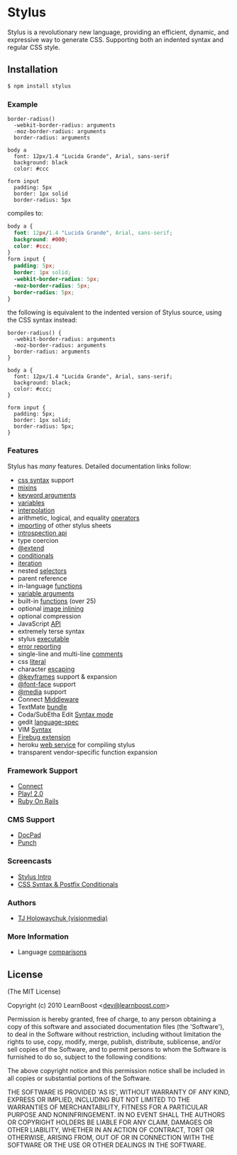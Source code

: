 # Stylus

 Stylus is a revolutionary new language, providing an efficient, dynamic, and expressive way to generate CSS. Supporting both an indented syntax and regular CSS style.

## Installation

```bash
$ npm install stylus
```

### Example

```
border-radius()
  -webkit-border-radius: arguments
  -moz-border-radius: arguments
  border-radius: arguments

body a
  font: 12px/1.4 "Lucida Grande", Arial, sans-serif
  background: black
  color: #ccc

form input
  padding: 5px
  border: 1px solid
  border-radius: 5px
```

compiles to:

```css
body a {
  font: 12px/1.4 "Lucida Grande", Arial, sans-serif;
  background: #000;
  color: #ccc;
}
form input {
  padding: 5px;
  border: 1px solid;
  -webkit-border-radius: 5px;
  -moz-border-radius: 5px;
  border-radius: 5px;
}
```

the following is equivalent to the indented version of Stylus source, using the CSS syntax instead:

```
border-radius() {
  -webkit-border-radius: arguments
  -moz-border-radius: arguments
  border-radius: arguments
}

body a {
  font: 12px/1.4 "Lucida Grande", Arial, sans-serif;
  background: black;
  color: #ccc;
}

form input {
  padding: 5px;
  border: 1px solid;
  border-radius: 5px;
}
```

### Features

 Stylus has _many_ features.  Detailed documentation links follow:

  - [css syntax](/LearnBoost/stylus/blob/master/docs/css-style.md) support
  - [mixins](/LearnBoost/stylus/blob/master/docs/mixins.md)
  - [keyword arguments](/LearnBoost/stylus/blob/master/docs/kwargs.md)
  - [variables](/LearnBoost/stylus/blob/master/docs/variables.md)
  - [interpolation](/LearnBoost/stylus/blob/master/docs/interpolation.md)
  - arithmetic, logical, and equality [operators](/LearnBoost/stylus/blob/master/docs/operators.md)
  - [importing](/LearnBoost/stylus/blob/master/docs/import.md) of other stylus sheets
  - [introspection api](/LearnBoost/stylus/blob/master/docs/introspection.md)
  - type coercion
  - [@extend](/LearnBoost/stylus/blob/master/docs/extend.md)
  - [conditionals](/LearnBoost/stylus/blob/master/docs/conditionals.md)
  - [iteration](/LearnBoost/stylus/blob/master/docs/iteration.md)
  - nested [selectors](/LearnBoost/stylus/blob/master/docs/selectors.md)
  - parent reference
  - in-language [functions](/LearnBoost/stylus/blob/master/docs/functions.md)
  - [variable arguments](/LearnBoost/stylus/blob/master/docs/vargs.md)
  - built-in [functions](/LearnBoost/stylus/blob/master/docs/bifs.md) (over 25)
  - optional [image inlining](/LearnBoost/stylus/blob/master/docs/functions.url.md)
  - optional compression
  - JavaScript [API](/LearnBoost/stylus/blob/master/docs/js.md)
  - extremely terse syntax
  - stylus [executable](/LearnBoost/stylus/blob/master/docs/executable.md)
  - [error reporting](/LearnBoost/stylus/blob/master/docs/error-reporting.md)
  - single-line and multi-line [comments](/LearnBoost/stylus/blob/master/docs/comments.md)
  - css [literal](/LearnBoost/stylus/blob/master/docs/literal.md)
  - character [escaping](/LearnBoost/stylus/blob/master/docs/escape.md)
  - [@keyframes](/LearnBoost/stylus/blob/master/docs/keyframes.md) support & expansion
  - [@font-face](/LearnBoost/stylus/blob/master/docs/font-face.md) support
  - [@media](/LearnBoost/stylus/blob/master/docs/media.md) support
  - Connect [Middleware](/LearnBoost/stylus/blob/master/docs/middleware.md)
  - TextMate [bundle](/LearnBoost/stylus/blob/master/docs/textmate.md)
  - Coda/SubEtha Edit [Syntax mode](https://github.com/atljeremy/Stylus.mode)
  - gedit [language-spec](/LearnBoost/stylus/blob/master/docs/gedit.md)
  - VIM [Syntax](https://github.com/wavded/vim-stylus)
  - [Firebug extension](/LearnBoost/stylus/blob/master/docs/firebug.md)
  - heroku [web service](http://styl.heroku.com) for compiling stylus
  - transparent vendor-specific function expansion

### Framework Support

   - [Connect](/LearnBoost/stylus/blob/master/docs/middleware.md)
   - [Play! 2.0](https://github.com/patiencelabs/play-stylus)
   - [Ruby On Rails](https://github.com/lucasmazza/ruby-stylus)

### CMS Support

   - [DocPad](https://github.com/bevry/docpad)
   - [Punch](https://github.com/laktek/punch-stylus-compiler)

### Screencasts

  - [Stylus Intro](http://screenr.com/bNY)
  - [CSS Syntax & Postfix Conditionals](http://screenr.com/A8v)

### Authors

  - [TJ Holowaychuk (visionmedia)](http://github.com/visionmedia)

### More Information

  - Language [comparisons](/LearnBoost/stylus/blob/master/docs/compare.md)

## License 

(The MIT License)

Copyright (c) 2010 LearnBoost &lt;dev@learnboost.com&gt;

Permission is hereby granted, free of charge, to any person obtaining
a copy of this software and associated documentation files (the
'Software'), to deal in the Software without restriction, including
without limitation the rights to use, copy, modify, merge, publish,
distribute, sublicense, and/or sell copies of the Software, and to
permit persons to whom the Software is furnished to do so, subject to
the following conditions:

The above copyright notice and this permission notice shall be
included in all copies or substantial portions of the Software.

THE SOFTWARE IS PROVIDED 'AS IS', WITHOUT WARRANTY OF ANY KIND,
EXPRESS OR IMPLIED, INCLUDING BUT NOT LIMITED TO THE WARRANTIES OF
MERCHANTABILITY, FITNESS FOR A PARTICULAR PURPOSE AND NONINFRINGEMENT.
IN NO EVENT SHALL THE AUTHORS OR COPYRIGHT HOLDERS BE LIABLE FOR ANY
CLAIM, DAMAGES OR OTHER LIABILITY, WHETHER IN AN ACTION OF CONTRACT,
TORT OR OTHERWISE, ARISING FROM, OUT OF OR IN CONNECTION WITH THE
SOFTWARE OR THE USE OR OTHER DEALINGS IN THE SOFTWARE.
